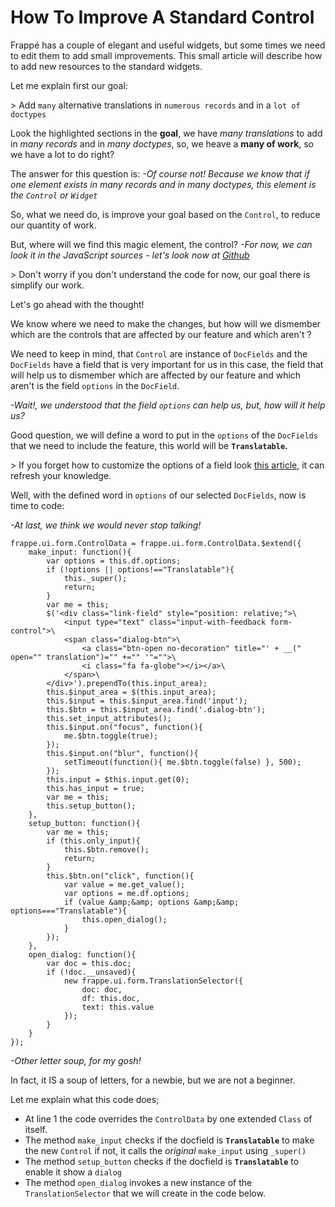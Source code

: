 <!-- add-breadcrumbs -->
# How To Improve A Standard Control

Frappé has a couple of elegant and useful widgets, but some times we need to edit them to add small improvements. This small article will describe how to add new resources to the standard widgets.

Let me explain first our goal:

&gt; Add `many` alternative translations in `numerous records` and in a `lot of doctypes`

Look the highlighted sections in the __goal__, we have _many translations_ to add in _many records_ and in _many doctypes_, so, we heave a **many of work**, so we have a lot to do right?

The answer for this question is: _-Of course not! Because we know that if one element exists in many records and in many doctypes, this element is the `Control` or `Widget`_

So, what we need do, is improve your goal based on the `Control`, to reduce our quantity of work.

But, where will we find this magic element, the control? _-For now, we can look it in the JavaScript sources - let's look now at [Github](https://github.com/frappe/frappe/blob/develop/frappe/public/js/frappe/form/control.js#L13)_

&gt; Don't worry if you don't understand the code for now, our goal there is simplify our work.

Let's go ahead with the thought!

We know where we need to make the changes, but how will we dismember which are the controls that are affected by our feature and which aren't ?

We need to keep in mind, that `Control` are instance of `DocFields` and the `DocFields` have a field that is very important for us in this case, the field that will help us to dismember which are affected by our feature and which aren't is the field `options` in the `DocField`.

_-Wait!, we understood that the field `options` can help us, but, how will it help us?_ 

Good question, we will define a word to put in the `options` of the `DocFields` that we need to include the feature, this world will be **`Translatable`.**

&gt; If you forget how to customize the options of a field look [this article](https://kb.erpnext.com/kb/customize/creating-custom-link-field), it can refresh your knowledge.

Well, with the defined word in `options` of our selected `DocFields`, now is time to code:

_-At last, we think we would never stop talking!_

	frappe.ui.form.ControlData = frappe.ui.form.ControlData.$extend({
		make_input: function(){
			var options = this.df.options;
			if (!options || options!=="Translatable"){
				this._super();
				return;
			}
			var me = this;
			$('<div class="link-field" style="position: relative;">\
				<input type="text" class="input-with-feedback form-control">\
				<span class="dialog-btn">\
					<a class="btn-open no-decoration" title="' + __(" open="" translation")="" +="" '"="">\
					<i class="fa fa-globe"></i></a>\
				</span>\
			</div>').prependTo(this.input_area);
			this.$input_area = $(this.input_area);
			this.$input = this.$input_area.find('input');
			this.$btn = this.$input_area.find('.dialog-btn');
			this.set_input_attributes();
			this.$input.on("focus", function(){
				me.$btn.toggle(true);
			});
			this.$input.on("blur", function(){
				setTimeout(function(){ me.$btn.toggle(false) }, 500);
			});
			this.input = $this.input.get(0);
			this.has_input = true;
			var me = this;
			this.setup_button();
		},
		setup_button: function(){
			var me = this;
			if (this.only_input){
				this.$btn.remove();
				return;
			}
			this.$btn.on("click", function(){
				var value = me.get_value();
				var options = me.df.options;
				if (value &amp;&amp; options &amp;&amp; options==="Translatable"){
					this.open_dialog();
				}
			});
		},
		open_dialog: function(){
			var doc = this.doc;
			if (!doc.__unsaved){
				new frappe.ui.form.TranslationSelector({
					doc: doc,
					df: this.doc,
					text: this.value
				});
			}
		}
	});

_-Other letter soup, for my gosh!_

In fact, it IS a soup of letters, for a newbie, but we are not a beginner.

Let me explain what this code does;

 - At line 1 the code overrides the `ControlData` by one extended `Class` of itself.
 - The method `make_input` checks if the docfield is **`Translatable`** to make the new `Control` if not, it calls the *original* `make_input` using `_super()`
 - The method `setup_button` checks if the docfield is **`Translatable`** to enable it show a `dialog`
 - The method `open_dialog` invokes a new instance of the `TranslationSelector` that we will create in the code below.



<!-- markdown -->
